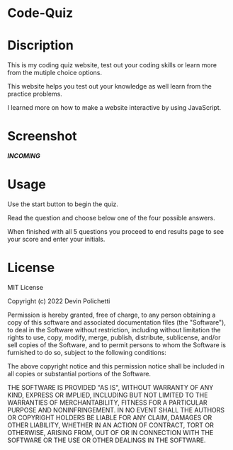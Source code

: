# Code-Quiz

# Discription

This is my coding quiz website, test out your coding skills or learn more from the mutiple choice options. 

This website helps you test out your knowledge as well learn from the practice problems. 

I learned more on how to make a website interactive by using JavaScript. 

# Screenshot

***INCOMING***

# Usage

Use the start button to begin the quiz.

Read the question and choose below one of the four possible answers.

When finished with all 5 questions you proceed to end results page to see your score and enter your initials.

# License

MIT License

Copyright (c) 2022 Devin Polichetti

Permission is hereby granted, free of charge, to any person obtaining a copy of this software and associated documentation files (the "Software"), to deal in the Software without restriction, including without limitation the rights to use, copy, modify, merge, publish, distribute, sublicense, and/or sell copies of the Software, and to permit persons to whom the Software is furnished to do so, subject to the following conditions:

The above copyright notice and this permission notice shall be included in all copies or substantial portions of the Software.

THE SOFTWARE IS PROVIDED "AS IS", WITHOUT WARRANTY OF ANY KIND, EXPRESS OR IMPLIED, INCLUDING BUT NOT LIMITED TO THE WARRANTIES OF MERCHANTABILITY, FITNESS FOR A PARTICULAR PURPOSE AND NONINFRINGEMENT. IN NO EVENT SHALL THE AUTHORS OR COPYRIGHT HOLDERS BE LIABLE FOR ANY CLAIM, DAMAGES OR OTHER LIABILITY, WHETHER IN AN ACTION OF CONTRACT, TORT OR OTHERWISE, ARISING FROM, OUT OF OR IN CONNECTION WITH THE SOFTWARE OR THE USE OR OTHER DEALINGS IN THE SOFTWARE.